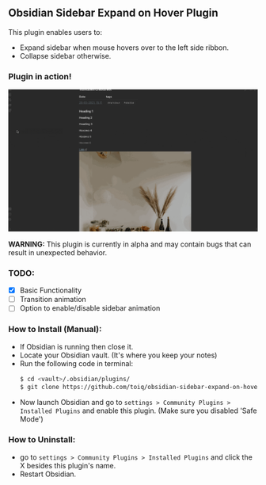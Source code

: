 ## Obsidian Sidebar Expand on Hover Plugin

This plugin enables users to:

- Expand sidebar when mouse hovers over to the left side ribbon.
- Collapse sidebar otherwise.

### Plugin in action!

![Plugin in Action: Auto expand of sidebar when hovering on ribbon](./plugin-in-action.gif)

**WARNING:** This plugin is currently in alpha and may contain bugs that can result in unexpected behavior.

### TODO:

- [x] Basic Functionality
- [ ] Transition animation
- [ ] Option to enable/disable sidebar animation

### How to Install (Manual):

- If Obsidian is running then close it.
- Locate your Obsidian vault. (It's where you keep your notes)
- Run the following code in terminal:
  ```bash
  $ cd <vault>/.obsidian/plugins/
  $ git clone https://github.com/toiq/obsidian-sidebar-expand-on-hover
  ```
- Now launch Obsidian and go to `settings > Community Plugins > Installed Plugins` and enable this plugin. (Make sure you disabled 'Safe Mode')

### How to Uninstall:

- go to `settings > Community Plugins > Installed Plugins` and click the X besides this plugin's name.
- Restart Obsidian.
